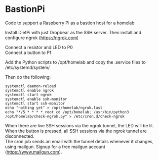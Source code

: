 # BastionPi
Code to support a Raspberry Pi as a bastion host for a homelab

Install DietPi with just Dropbear as the SSH server. Then install and configure ngrok (https://ngrok.com)  

Connect a resistor and LED to P0  
Connect a button to P1  

Add the Python scripts to /opt/homelab and copy the .service files to /etc/systemd/system/  

Then do the following:  
```
systemctl daemon-reload
systemctl enable ngrok
systemctl start ngrok
systemctl enable ssh-monitor
systemctl start ssh-monitor
echo "nothing yet" > /opt/homelab/ngrok.last
echo "*/5 * * * * root cd /opt/homelab; /usr/bin/python3 /opt/homelab/check-ngrok.py" > /etc/cron.d/check-ngrok
```

When there are live SSH sessions via the ngrok tunnel, the LED will be lit.  
When the button is pressed, all SSH sessions via the ngrok tunnel are disconnected.  
The cron job sends an email with the tunnel details whenever it changes, using mailgun. Signup for a free mailgun account (https://www.mailgun.com).  
